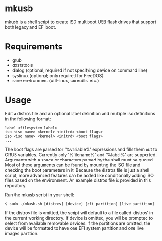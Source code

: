 mkusb
=====

mkusb is a shell script to create ISO multiboot USB flash drives that support both legacy and EFI boot.


Requirements
============

* grub
* dosfstools
* dialog (optional; required if not specifying device on command line)
* syslinux (optional; only required for FreeDOS)
* sane environment (util-linux, coreutils, etc.)


Usage
=====

Edit a distros file and an optional label definition and multiple iso definitions in the following format:

    label <filesystem label>
    iso <iso name> <kernel> <initrd> <boot flags>
    iso <iso name> <kernel> <initrd> <boot flags>
    ...

The boot flags are parsed for '%variable%' expressions and fills them out to GRUB variables. Currently only '%filename%' and '%label%' are supported. Arguments with a space or characters parsed by the shell must be quoted. Most of these arguments can be found by mounting the ISO file and checking the boot parameters in it. Because the distros file is just a shell script, more advanced features can be added like conditionally adding ISO files based on the environment. An example distros file is provided in this repository.

Run the mkusb script in your shell:

    $ sudo ./mkusb.sh [distros] [device] [efi partition] [live partition]

If the distros file is omitted, the script will default to a file called 'distros' in the current working directory. If device is omitted, you will be prompted to select from available removable devices. If the partitions are omitted, the device will be formatted to have one EFI system partition and one live images partition.
